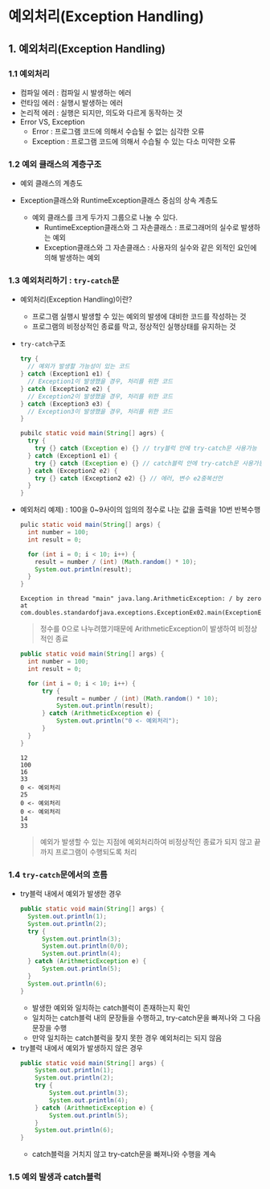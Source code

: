 # 예외처리(Exception Handling)

## 1. 예외처리(Exception Handling)

### 1.1 예외처리
- 컴파일 에러 : 컴파일 시 발생하는 에러
- 런타임 에러 : 실행시 발생하는 에러
- 논리적 에러 : 실행은 되지만, 의도와 다르게 동작하는 것
- Error VS, Exception
  - Error : 프로그램 코드에 의해서 수습될 수 없는 심각한 오류
  - Exception : 프로그램 코드에 의해서 수습될 수 있는 다소 미약한 오류

### 1.2 예외 클래스의 계층구조
- 예외 클래스의 계층도

- Exception클래스와 RuntimeException클래스 중심의 상속 계층도
  - 예외 클래스를 크게 두가지 그룹으로 나눌 수 있다.
    - RuntimeException클래스와 그 자손클래스 : 프로그래머의 실수로 발생하는 예외
    - Exception클래스와 그 자손클래스 : 사용자의 실수와 같은 외적인 요인에 의해 발생하는 예외

### 1.3 예외처리하기 : `try-catch`문
- 예외처리(Exception Handling)이란?
  - 프로그램 실행시 발생할 수 있는 예외의 발생에 대비한 코드를 작성하는 것
  - 프로그램의 비정상적인 종료를 막고, 정상적인 실행상태를 유지하는 것
- `try-catch`구조
  ```java
  try {
    // 예외가 발생할 가능성이 있는 코드
  } catch (Exception1 e1) {
    // Exception1이 발생했을 경우, 처리를 위한 코드
  } catch (Exception2 e2) {
    // Exception2이 발생했을 경우, 처리를 위한 코드
  } catch (Exception3 e3) {
    // Exception3이 발생했을 경우, 처리를 위한 코드
  }
  ```
  ```java
  pubilc static void main(String[] agrs) {
    try {
      try {} catch (Exception e) {} // try블럭 안에 try-catch문 사용가능
    } catch (Exception1 e1) {
      try {} catch (Exception e) {} // catch블럭 안에 try-catch문 사용가능
    } catch (Exception2 e2) {
      try {} catch (Exception2 e2) {} // 에러, 변수 e2중복선언
    }
  }
  ```
- 예외처리 예제) : 100을 0~9사이의 임의의 정수로 나눈 값을 출력을 10번 반복수행
  ```java
  pulic static void main(String[] args) {
    int number = 100;
    int result = 0;

    for (int i = 0; i < 10; i++) {
      result = number / (int) (Math.random() * 10);
      System.out.println(result);
    }
  }
  ```
  ```
  Exception in thread "main" java.lang.ArithmeticException: / by zero
  at com.doubles.standardofjava.exceptions.ExceptionEx02.main(ExceptionEx02.java:10)
  ```

  > 정수를 0으로 나누려했기때문에 ArithmeticException이 발생하여 비정상적인 종료

  ```java
  public static void main(String[] args) {
    int number = 100;
    int result = 0;

    for (int i = 0; i < 10; i++) {
        try {
            result = number / (int) (Math.random() * 10);
            System.out.println(result);
        } catch (ArithmeticException e) {
            System.out.println("0 <- 예외처리");
        }
    }
  }
  ```
  ```
  12
  100
  16
  33
  0 <- 예외처리
  25
  0 <- 예외처리
  0 <- 예외처리
  14
  33
  ```
  > 예외가 발생할 수 있는 지점에 예외처리하여 비정상적인 종료가 되지 않고 끝까지 프로그램이 수행되도록 처리

### 1.4 `try-catch`문에서의 흐름
- try블럭 내에서 예외가 발생한 경우
  ```java
  public static void main(String[] args) {
    System.out.println(1);
    System.out.println(2);
    try {
        System.out.println(3);
        System.out.println(0/0);
        System.out.println(4);
    } catch (ArithmeticException e) {
        System.out.println(5);
    }
    System.out.println(6);
  }
  ```
  - 발생한 예외와 일치하는 catch블럭이 존재하는지 확인
  - 일치하는 catch블럭 내의 문장들을 수행하고, try-catch문을 빠져나와 그 다음 문장을 수행
  - 만약 일치하는 catch블럭을 찾지 못한 경우 예외처리는 되지 않음
- try블럭 내에서 예외가 발생하지 않은 경우
  ```java
  public static void main(String[] args) {
      System.out.println(1);
      System.out.println(2);
      try {
          System.out.println(3);
          System.out.println(4);
      } catch (ArithmeticException e) {
          System.out.println(5);
      }
      System.out.println(6);
  }
  ```
  - catch블럭을 거치지 않고 try-catch문을 빠져나와 수행을 계속

### 1.5 예외 발생과 catch블럭

